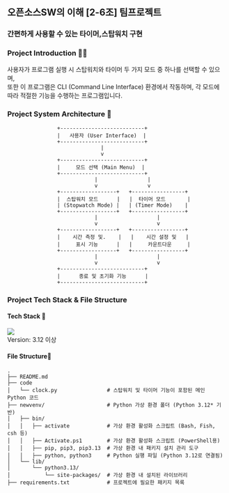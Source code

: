 ## 오픈소스SW의 이해 [2-6조] 팀프로젝트
### 간편하게 사용할 수 있는 타이머,스탑워치 구현
### Project Introduction 👋🏻
사용자가 프로그램 실행 시 스탑워치와 타이머 두 가지 모드 중 하나를 선택할 수 있으며, <br>
또한 이 프로그램은 CLI (Command Line Interface) 환경에서 작동하며, 각 모드에 따라 적절한 기능을 수행하는 프로그램입니다.
### Project System Architecture 🧾
```
				+---------------------------+
				|   사용자 (User Interface)  |
				+---------------------------+
				              |
				              v
				+---------------------------+
				|     모드 선택 (Main Menu)  |
				+---------------------------+
		                    |                |
		                    v                v
		        +------------------+   +-----------------+
		        |  스탑워치 모드      |   |  타이머 모드       |
		        | (Stopwatch Mode) |   | (Timer Mode)    |
		        +------------------+   +-----------------+
		                    |                   |
		                    v                   v
		        +------------------+   +-----------------+
		        |    시간 측정 및.    |   |    시간 설정 및   |
		        |     표시 기능      |   |     카운트다운     |
		        +------------------+   +-----------------+
		                    |                   |
		                    v                   v
				+---------------------------+
				|      종료 및 초기화 기능      |
				+---------------------------+
```

### Project Tech Stack & File Structure
#### Tech Stack 🔨
 <img src="https://img.shields.io/badge/python-3776AB?style=flat-square&logo=python&logoColor=white"> <br>
 Version: 3.12 이상 <br>
#### File Structure📂
```
.
├── README.md                
├── code
│   └── clock.py                # 스탑워치 및 타이머 기능이 포함된 메인 Python 코드
├── newvenv/                    # Python 가상 환경 폴더 (Python 3.12* 기반)
│   ├── bin/
│   │   ├── activate            # 가상 환경 활성화 스크립트 (Bash, Fish, csh 등)
│   │   ├── Activate.ps1        # 가상 환경 활성화 스크립트 (PowerShell용)
│   │   ├── pip, pip3, pip3.13  # 가상 환경 내 패키지 설치 관리 도구
│   │   ├── python, python3     # Python 실행 파일 (Python 3.12로 연결됨)
│   └── lib/
│       └── python3.13/
│           └── site-packages/  # 가상 환경 내 설치된 라이브러리
├── requirements.txt            # 프로젝트에 필요한 패키지 목록 
```

